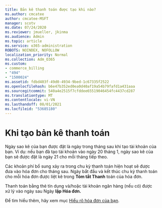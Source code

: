 ```yaml
---
title: Bản kê thanh toán được tạo khi nào?
ms.author: cmcatee
author: cmcatee-MSFT
manager: scotv
ms.date: 07/24/2020
ms.reviewer: jmueller, jkinma
ms.audience: Admin
ms.topic: article
ms.service: o365-administration
ROBOTS: NOINDEX, NOFOLLOW
localization_priority: Normal
ms.collection: Adm_O365
ms.custom:
- commerce_billing
- "494"
- "1500024"
ms.assetid: fdbd403f-49d0-4934-9bed-1c67335f2522
ms.openlocfilehash: b6e47b352ed0ea0d40af19a54b79fafd1a431aaa
ms.sourcegitcommit: 540a4e2515f7cfddee65519046454fc4437cd287
ms.translationtype: MT
ms.contentlocale: vi-VN
ms.lasthandoff: 08/01/2021
ms.locfileid: "53685180"
---
```

# <a name="when-is-the-billing-statement-generated"></a>Khi tạo bản kê thanh toán

Ngày sao kê của bạn được đặt là ngày trong tháng sau khi tạo tài khoản của bạn. Ví dụ: nếu bạn đã tạo tài khoản vào ngày 20 tháng 1, ngày sao kê của bạn sẽ được đặt là ngày 21 cho mỗi tháng tiếp theo.

Các khoản phí bổ sung xảy ra trong chu kỳ thanh toán hiện hoạt sẽ được đưa vào hóa đơn cho tháng sau. Ngày bắt đầu và kết thúc chu kỳ thanh toán cho mỗi hóa đơn được liệt kê trong **Tóm tắt Thanh** toán của hóa đơn.

Thanh toán bằng thẻ tín dụng và/hoặc tài khoản ngân hàng (nếu có) được xử lý vào ngày sau Ngày **lập Hóa đơn.**
  
Để tìm hiểu thêm, hãy xem mục [Hiểu rõ hóa đơn của bạn](/microsoft-365/commerce/billing-and-payments/understand-your-invoice2).